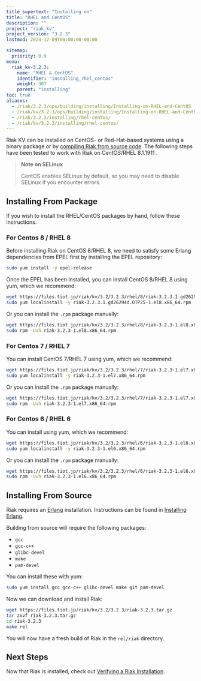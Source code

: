 ```yaml
---
title_supertext: "Installing on"
title: "RHEL and CentOS"
description: ""
project: "riak_kv"
project_version: "3.2.3"
lastmod: 2024-12-09T00:00:00-00:00

sitemap:
  priority: 0.9
menu:
  riak_kv-3.2.3:
    name: "RHEL & CentOS"
    identifier: "installing_rhel_centos"
    weight: 307
    parent: "installing"
toc: true
aliases:
  - /riak/3.2.3/ops/building/installing/Installing-on-RHEL-and-CentOS
  - /riak/kv/3.2.3/ops/building/installing/Installing-on-RHEL-and-CentOS
  - /riak/3.2.3/installing/rhel-centos/
  - /riak/kv/3.2.3/installing/rhel-centos/
---
```


[install source index]: {{<baseurl>}}riak/kv/3.2.3/setup/installing/source
[install source erlang]: {{<baseurl>}}riak/kv/3.2.3/setup/installing/source/erlang
[install verify]: {{<baseurl>}}riak/kv/3.2.3/setup/installing/verify

Riak KV can be installed on CentOS- or Red-Hat-based systems using a binary
package or by [compiling Riak from source code][install source index]. The following steps have been tested to work with Riak on
CentOS/RHEL 8.1.1911 .

> **Note on SELinux**
>
> CentOS enables SELinux by default, so you may need to disable SELinux if
you encounter errors.

## Installing From Package

If you wish to install the RHEL/CentOS packages by hand, follow these
instructions.

### For Centos 8 / RHEL 8

Before installing Riak on CentOS 8/RHEL 8, we need to satisfy some Erlang dependencies
from EPEL first by installing the EPEL repository:

```bash
sudo yum install -y epel-release
```

Once the EPEL has been installed, you can install CentOS 8/RHEL 8 using yum, which we recommend:

```bash
wget https://files.tiot.jp/riak/kv/3.2/3.2.3/rhel/8/riak-3.2.3.1.gd26294d.OTP25-1.el8.x86_64.rpm
sudo yum localinstall -y riak-3.2.3.1.gd26294d.OTP25-1.el8.x86_64.rpm
```

Or you can install the `.rpm` package manually:

```bash
wget https://files.tiot.jp/riak/kv/3.2/3.2.3/rhel/8/riak-3.2.3-1.el8.x86_64.rpm
sudo rpm -Uvh riak-3.2.3-1.el8.x86_64.rpm
```

### For Centos 7 / RHEL 7

You can install CentOS 7/RHEL 7 using yum, which we recommend:

```bash
wget https://files.tiot.jp/riak/kv/3.2/3.2.3/rhel/7/riak-3.2.3-1.el7.x86_64.rpm
sudo yum localinstall -y riak-3.2.3-1.el7.x86_64.rpm
```

Or you can install the `.rpm` package manually:

```bash
wget https://files.tiot.jp/riak/kv/3.2/3.2.3/rhel/7/riak-3.2.3-1.el7.x86_64.rpm
sudo rpm -Uvh riak-3.2.3-1.el7.x86_64.rpm
```

### For Centos 6 / RHEL 6

You can install using yum, which we recommend:

```bash
wget https://files.tiot.jp/riak/kv/3.2/3.2.3/rhel/6/riak-3.2.3-1.el6.x86_64.rpm
sudo yum localinstall -y riak-3.2.3-1.el6.x86_64.rpm

```

Or you can install the `.rpm` package manually:

```bash
wget https://files.tiot.jp/riak/kv/3.2/3.2.3/rhel/6/riak-3.2.3-1.el6.x86_64.rpm
sudo rpm -Uvh riak-3.2.3-1.el6.x86_64.rpm
```

## Installing From Source

Riak requires an [Erlang](http://www.erlang.org/) installation.
Instructions can be found in [Installing Erlang][install source erlang].

Building from source will require the following packages:

* `gcc`
* `gcc-c++`
* `glibc-devel`
* `make`
* `pam-devel`

You can install these with yum:

```bash
sudo yum install gcc gcc-c++ glibc-devel make git pam-devel
```

Now we can download and install Riak:

```bash
wget https://files.tiot.jp/riak/kv/3.2/3.2.3/riak-3.2.3.tar.gz
tar zxvf riak-3.2.3.tar.gz
cd riak-3.2.3
make rel
```

You will now have a fresh build of Riak in the `rel/riak` directory.

## Next Steps

Now that Riak is installed, check out [Verifying a Riak Installation][install verify].

